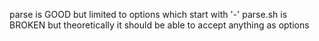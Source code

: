 parse is GOOD but limited to options which start with '-'
parse.sh is BROKEN but theoretically it should be able to accept anything as options
